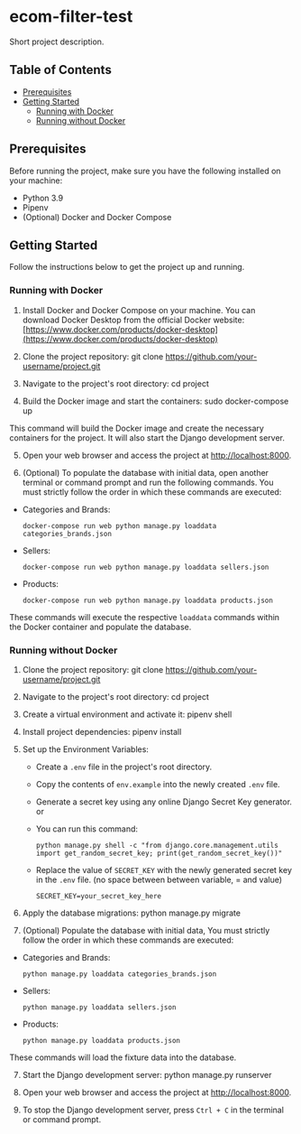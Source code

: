 # ecom-filter-test

Short project description.

## Table of Contents

- [Prerequisites](#prerequisites)
- [Getting Started](#getting-started)
  - [Running with Docker](#running-with-docker)
  - [Running without Docker](#running-without-docker)

## Prerequisites

Before running the project, make sure you have the following installed on your machine:

- Python 3.9
- Pipenv
- (Optional) Docker and Docker Compose

## Getting Started

Follow the instructions below to get the project up and running.

### Running with Docker

1. Install Docker and Docker Compose on your machine. You can download Docker Desktop from the official Docker website: [https://www.docker.com/products/docker-desktop](https://www.docker.com/products/docker-desktop)

2. Clone the project repository:
git clone https://github.com/your-username/project.git 

3. Navigate to the project's root directory: cd project

4. Build the Docker image and start the containers: sudo docker-compose up

This command will build the Docker image and create the necessary containers for the project. It will also start the Django development server.

5. Open your web browser and access the project at [http://localhost:8000](http://localhost:8000).

6. (Optional) To populate the database with initial data, open another terminal or command prompt and run the following commands. You must strictly follow the order in which these commands are executed:

- Categories and Brands:

  ```
  docker-compose run web python manage.py loaddata categories_brands.json
  ```

- Sellers:

  ```
  docker-compose run web python manage.py loaddata sellers.json
  ```

- Products:

  ```
  docker-compose run web python manage.py loaddata products.json
  ```

These commands will execute the respective `loaddata` commands within the Docker container and populate the database.

### Running without Docker

1. Clone the project repository: git clone https://github.com/your-username/project.git

2. Navigate to the project's root directory: cd project

3. Create a virtual environment and activate it: pipenv shell

4. Install project dependencies: pipenv install

5. Set up the Environment Variables:

   - Create a `.env` file in the project's root directory.
   
   - Copy the contents of `env.example` into the newly created `.env` file.
   
   - Generate a secret key using any online Django Secret Key generator. or

   - You can run this command: 

     ```
     python manage.py shell -c "from django.core.management.utils import get_random_secret_key; print(get_random_secret_key())"
     ```
   - Replace the value of `SECRET_KEY` with the newly generated secret key in the `.env` file. (no space between between variable, = and value)
   
     ```
     SECRET_KEY=your_secret_key_here
     ```

6. Apply the database migrations: python manage.py migrate

6. (Optional) Populate the database with initial data, You must strictly follow the order in which these commands are executed:

- Categories and Brands:

  ```
  python manage.py loaddata categories_brands.json
  ```

- Sellers:

  ```
  python manage.py loaddata sellers.json
  ```

- Products:

  ```
  python manage.py loaddata products.json
  ```

These commands will load the fixture data into the database.

7. Start the Django development server: python manage.py runserver

8. Open your web browser and access the project at [http://localhost:8000](http://localhost:8000).

9. To stop the Django development server, press `Ctrl + C` in the terminal or command prompt.





